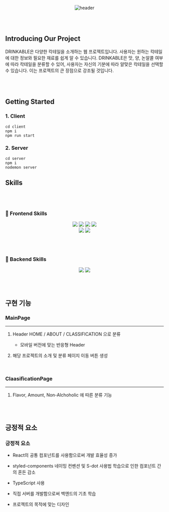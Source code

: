 <div align="center">
  
  ![header](https://capsule-render.vercel.app/api?type=soft&color=auto&height=300&section=header&text=DRINKABLE&fontSize=90)

</div>

<br><br>

## Introducing Our Project
DRINKABLE은 다양한 칵테일을 소개하는 웹 프로젝트입니다. 사용자는 원하는 칵테일에 대한 정보와 필요한 재료를 쉽게 알 수 있습니다.
DRINKABLE은 맛, 양, 논알콜 여부에 따라 칵테일을 분류할 수 있어, 사용자는 자신의 기분에 따라 알맞은 칵테일을 선택할 수 있습니다. 이는 프로젝트의 큰 장점으로 강조될 것입니다.

<br><br>

## Getting Started

### 1. Client
    cd client
    npm i
    npm run start
    
### 2. Server
    cd server
    npm i
    nodemon server

## Skills

<br><br>

### 📌 Frontend Skills
<div align="center">
  <img src="https://img.shields.io/badge/CSS-1572B6?style=flat-square&logo=CSS3&logoColor=white"/>
  <img src="https://img.shields.io/badge/JavaScript-F7DF1E?style=flat-square&logo=JavaScript&logoColor=white"/>
  <img src="https://img.shields.io/badge/TypeScript-1976D2?style=flat-square&logo=TypeScript&logoColor=white"/>
  <img src="https://img.shields.io/badge/React-61DAFB?style=flat-square&logo=React&logoColor=white"/>
  <br>
  <img src="https://img.shields.io/badge/styledcomponents-DB7093?style=flat-square&logo=styledcomponents&logoColor=white"/>
  <img src="https://img.shields.io/badge/VSCode-007ACC?style=flat-square&logo=visualstudiocode&logoColor=white"/>
</div>

<br><br>

### 📌 Backend Skills
<div align="center">
  <img src="https://img.shields.io/badge/Node.js-3C873A?style=flat-square&logo=Node.js&logoColor=white"/>
  <img src="https://img.shields.io/badge/MySQL-00758F?style=flat-square&logo=MySQL&logoColor=white"/>
</div>

<br><br>

## 구현 기능

### MainPage
--------
1. Header HOME / ABOUT / CLASSIFICATION 으로 분류
    + 모바일 버전에 맞는 반응형 Header

2. 해당 프로젝트의 소개 및 분류 페이지 이동 버튼 생성

<br>

### ClaasificationPage
---------
1. Flavor, Amount, Non-Alchoholic 에 따른 분류 기능

<br><br>

## 긍정적 요소

<p align="justify">

### 긍정적 요소
+ React의 공통 컴포넌트를 사용함으로써 개발 효율성 증가
  
+ styled-components 네이밍 컨벤션 및 S-dot 사용법 학습으로 인한 컴포넌트 간의 혼돈 감소

+ TypeScript 사용

+ 직접 서버를 개발함으로써 백엔드의 기초 학습

+ 프로젝트의 목적에 맞는 디자인
</p>
